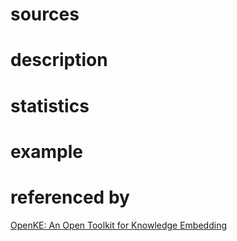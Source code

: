 # sources

# description

# statistics

# example

# referenced by
[OpenKE: An Open Toolkit for Knowledge Embedding](https://www.aclweb.org/anthology/D18-2024.pdf)
